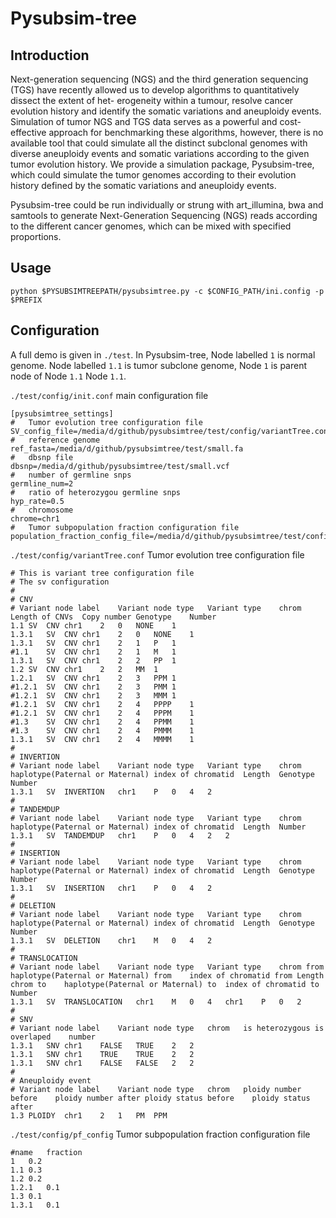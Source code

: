 # Pysubsim-tree


## Introduction

Next-generation sequencing (NGS) and the third generation sequencing (TGS) have
recently allowed us to develop algorithms to quantitatively dissect the extent
of het- erogeneity within a tumour, resolve cancer evolution history and
identify the somatic variations and aneuploidy events.  Simulation of tumor NGS
and TGS data serves as a powerful and cost-effective approach for benchmarking
these algorithms, however, there is no available tool that could simulate all
the distinct subclonal genomes with diverse aneuploidy events and somatic
variations according to the given tumor evolution history. We provide a
simulation package, Pysubsim-tree, which could simulate the tumor genomes
according to their evolution history defined by the somatic variations and
aneuploidy events. 


Pysubsim-tree could be run individually or strung with art_illumina, bwa and
samtools to generate Next-Generation Sequencing (NGS) reads according to the
different cancer genomes, which can be mixed with specified proportions.

## Usage

	python $PYSUBSIMTREEPATH/pysubsimtree.py -c $CONFIG_PATH/ini.config -p $PREFIX

## Configuration

A full demo is given in `./test`.
In Pysubsim-tree, Node labelled `1` is normal genome.
Node labelled `1.1` is tumor subclone genome, Node `1` is  parent node of Node `1.1` Node `1.1`. 


`./test/config/init.conf` 	main configuration file


	[pysubsimtree_settings]
	#	Tumor evolution tree configuration file
	SV_config_file=/media/d/github/pysubsimtree/test/config/variantTree.conf
	#	reference genome
	ref_fasta=/media/d/github/pysubsimtree/test/small.fa
	#	dbsnp file
	dbsnp=/media/d/github/pysubsimtree/test/small.vcf
	#	number of germline snps
	germline_num=2
	#	ratio of heterozygou germline snps
	hyp_rate=0.5
	#	chromosome
	chrome=chr1
	# 	Tumor subpopulation fraction configuration file
	population_fraction_config_file=/media/d/github/pysubsimtree/test/config/pf_config


`./test/config/variantTree.conf` 	Tumor evolution tree configuration file


	# This is variant tree configuration file
	# The sv configuration
	#
	# CNV
	# Variant node label	Variant node type	Variant type	chrom	Length of CNVs	Copy number	Genotype	Number
	1.1	SV	CNV	chr1	2	0	NONE	1
	1.3.1	SV	CNV	chr1	2	0	NONE	1
	1.3.1	SV	CNV	chr1	2	1	P	1
	#1.1	SV	CNV	chr1	2	1	M	1
	1.3.1	SV	CNV	chr1	2	2	PP	1
	1.2	SV	CNV	chr1	2	2	MM	1
	1.2.1	SV	CNV	chr1	2	3	PPM	1
	#1.2.1	SV	CNV	chr1	2	3	PMM	1
	#1.2.1	SV	CNV	chr1	2	3	MMM	1
	#1.2.1	SV	CNV	chr1	2	4	PPPP	1
	#1.2.1	SV	CNV	chr1	2	4	PPPM	1
	#1.3	SV	CNV	chr1	2	4	PPMM	1
	#1.3	SV	CNV	chr1	2	4	PMMM	1
	1.3.1	SV	CNV	chr1	2	4	MMMM	1
	#
	# INVERTION
	# Variant node label	Variant node type	Variant type	chrom	haplotype(Paternal or Maternal)	index of chromatid	Length	Genotype	Number
	1.3.1	SV	INVERTION	chr1	P	0	4	2
	#
	# TANDEMDUP
	# Variant node label	Variant node type	Variant type	chrom	haplotype(Paternal or Maternal)	index of chromatid	Length	Number
	1.3.1	SV	TANDEMDUP	chr1	P	0	4	2	2
	#
	# INSERTION
	# Variant node label	Variant node type	Variant type	chrom	haplotype(Paternal or Maternal)	index of chromatid	Length	Genotype	Number
	1.3.1	SV	INSERTION	chr1	P	0	4	2
	#
	# DELETION
	# Variant node label	Variant node type	Variant type	chrom	haplotype(Paternal or Maternal)	index of chromatid	Length	Genotype	Number
	1.3.1	SV	DELETION	chr1	M	0	4	2
	#
	# TRANSLOCATION
	# Variant node label	Variant node type	Variant type	chrom from	haplotype(Paternal or Maternal) from	index of chromatid from	Length	chrom to	haplotype(Paternal or Maternal) to	index of chromatid to	Number
	1.3.1	SV	TRANSLOCATION	chr1	M	0	4	chr1	P	0	2
	#
	# SNV
	# Variant node label	Variant node type	chrom	is heterozygous	is overlaped	number
	1.3.1	SNV	chr1	FALSE	TRUE	2	2
	1.3.1	SNV	chr1	TRUE	TRUE	2	2
	1.3.1	SNV	chr1	FALSE	FALSE	2	2
	#
	# Aneuploidy event
	# Variant node label	Variant node type	chrom 	ploidy number before	ploidy number after	ploidy status before	ploidy status after
	1.3	PLOIDY	chr1	2	1	PM	PPM


`./test/config/pf_config` 	Tumor subpopulation fraction configuration file

	#name	fraction
	1	0.2
	1.1	0.3
	1.2	0.2
	1.2.1	0.1
	1.3	0.1
	1.3.1	0.1



